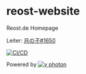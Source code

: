 # reost-website

Reost.de Homepage

Leiter: [月の子#1650](https://discordapp.com/users/383628783187394561)

[![CI/CD](https://github.com/Reost-MC/reost-website/actions/workflows/firebase-hosting-merge.yml/badge.svg)](https://github.com/Reost-MC/reost-website/actions/workflows/firebase-hosting-merge.yml)

Powered by [![γ photon](https://badgen.net/badge/%CE%B3/photon/purple)](https://github.com/photon-framework "build with photon")
